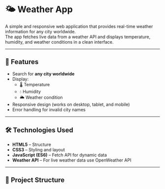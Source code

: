 # 🌤 Weather App

A simple and responsive web application that provides real-time weather information for any city worldwide.  
The app fetches live data from a weather API and displays temperature, humidity, and weather conditions in a clean interface.

---

## 📌 Features
- Search for **any city worldwide**
- Display:
  - 🌡 Temperature
  - 💧 Humidity
  - 🌥 Weather condition
- Responsive design (works on desktop, tablet, and mobile)
- Error handling for invalid city names

---

## 🛠️ Technologies Used
- **HTML5** – Structure
- **CSS3** – Styling and layout
- **JavaScript (ES6)** – Fetch API for dynamic data
- **Weather API** – For live weather data use OpenWeather API 

---

## 📂 Project Structure
